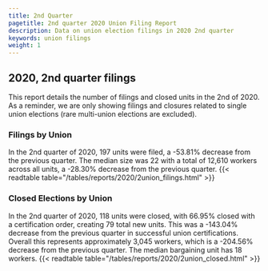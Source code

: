 ```yaml
---
title: 2nd Quarter 
pagetitle: 2nd quarter 2020 Union Filing Report
description: Data on union election filings in 2020 2nd quarter 
keywords: union filings
weight: 1
---
```


## 2020, 2nd quarter filings

This report details the number of filings and closed units in the 2nd of 2020. As a reminder, we are only showing filings and closures related to single union elections (rare multi-union elections are excluded).

### Filings by Union
In the 2nd quarter of 2020, 197 units were filed, a -53.81% decrease from the previous quarter. The median size was 22 with a total of 12,610 workers across all units, a -28.30% decrease from the previous quarter.
{{< readtable table="/tables/reports/2020/2union_filings.html" >}}

### Closed Elections by Union
In the 2nd quarter of 2020, 118 units were closed, with 66.95% closed with a certification order, creating 79 total new units. This was a -143.04% decrease from the previous quarter in successful union certifications. Overall this represents approximately 3,045 workers, which is a -204.56% decrease from the previous quarter. The median bargaining unit has 18 workers.
{{< readtable table="/tables/reports/2020/2union_closed.html" >}}
